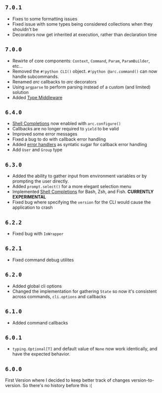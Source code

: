 ## `7.0.1`
- Fixes to some formatting issues
- Fixed issue with some types being considered collections when they shouldn't be
- Decorators now get inherited at execution, rather than declaration time

## `7.0.0`
- Rewirte of core components: `Context`, `Command`, `Param`, `ParamBuilder`, etc...
- Removed the `#!python CLI()` object. `#!python @arc.command()` can now handle subcommands.
- Renamed *arc* callbacks to *arc* decorators
- Using `argparse` to perform parsing instead of a custom (and limited) solution
- Added [Type Middleware](advanced-usage/type-middleware.md)


## `6.4.0`
- [Shell Completions](./advanced-usage/shell-completions.md) now enabled with `arc.configure()`
- Callbacks are no longer required to `yield` to be valid
- Improved some error messages
- Fixed a bug to do with callback error handling
- Added [error handlers](./usage/error-handlers.md) as syntatic sugar for callback error handling
- Add `User` and `Group` type

## `6.3.0`

- Added the ability to gather input from environment variables or by prompting the user directly.
- Added `prompt.select()` for a more elegant selection menu
- Implemented [Shell Completions](./advanced-usage/shell-completions.md) for Bash, Zsh, and Fish. **CURRENTLY EXPERIMENTAL**
- Fixed bug where specifying the `version` for the CLI would cause the application to crash

## `6.2.2`

- Fixed bug with `IoWrapper`

## `6.2.1`

- Fixed command debug utilites


## `6.2.0`

- Added global cli options
- Changed the implementation for gathering `State` so now it's consistent across commands, `cli.options` and callbacks

## `6.1.0`

- Added command callbacks

## `6.0.1`

- `typing.Optional[T]` and default value of `None` now work identically, and have the expected behavior.

## `6.0.0`
First Version where I decided to keep better track of changes version-to-version. So there's no history before this :(